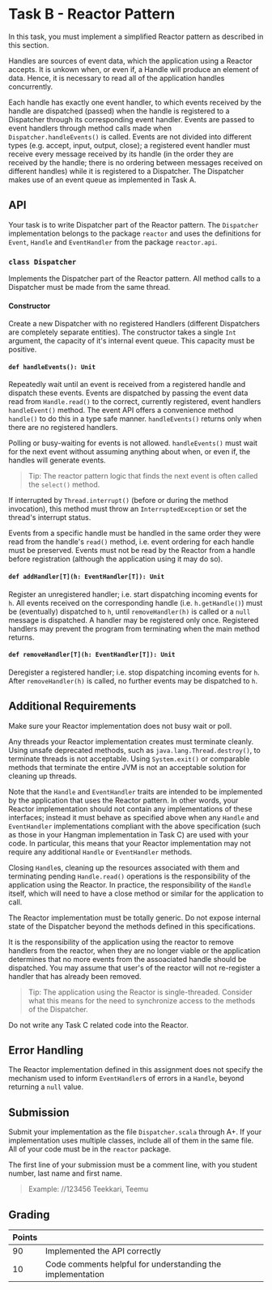 # Task B - Reactor Pattern

In this task, you must implement a simplified Reactor pattern as described in this section. 

Handles are sources of event data, which the application using a Reactor accepts. It is unkown when, or even if, a Handle will produce an element of data. Hence, it is necessary to read all of the application handles concurrently.

Each handle has exactly one event handler, to which events received by the handle are dispatched (passed) when the handle is registered to a Dispatcher through its corresponding event handler. Events are passed to event handlers through method calls made when `Dispatcher.handleEvents()` is called. Events are not divided into different types (e.g. accept, input, output, close); a registered event handler must receive every message received by its handle (in the order they are received by the handle; there is no ordering between messages received on different handles) while it is registered to a Dispatcher. The Dispatcher makes use of an event queue as implemented in Task A.

## API

Your task is to write Dispatcher part of the Reactor pattern. The `Dispatcher` implementation belongs to the package `reactor` and uses the definitions for `Event`, `Handle` and `EventHandler` from the package `reactor.api`.

### `class Dispatcher`

Implements the Dispatcher part of the Reactor pattern. All method calls to a Dispatcher must be made from the same thread.

#### Constructor

Create a new Dispatcher with no registered Handlers (different Dispatchers are completely separate entities). The constructor takes a single `Int` argument, the capacity of it's internal event queue. This capacity must be positive.

#### `def handleEvents(): Unit`

Repeatedly wait until an event is received from a registered handle and dispatch these events. Events are dispatched by passing the event data read from `Handle.read()` to the correct, currently registered, event handlers `handleEvent()` method. The event API offers a convenience method `handle()` to do this in a type safe manner. `handleEvents()` returns only when there are no registered handlers.

Polling or busy-waiting for events is not allowed. `handleEvents()` must wait for the next event without assuming anything about when, or even if, the handles will generate events. 

> Tip: The reactor pattern logic that finds the next event is often called the `select()` method.

If interrupted by `Thread.interrupt()` (before or during the method invocation), this method must throw an `InterruptedException` or set the thread's interrupt status. 

Events from a specific handle must be handled in the same order they were read from the handle's `read()` method, i.e. event ordering for each handle must be preserved. Events must not be read by the Reactor from a handle before registration (although the application using it may do so).

#### `def addHandler[T](h: EventHandler[T]): Unit`

Register an unregistered handler; i.e. start dispatching incoming events for `h`. All events received on the corresponding handle (i.e. `h.getHandle()`) must be (eventually) dispatched to `h`, until `removeHandler(h)` is called or a `null` message is dispatched. A handler may be registered only once. Registered handlers may prevent the program from terminating when the main method returns.

#### `def removeHandler[T](h: EventHandler[T]): Unit`

Deregister a registered handler; i.e. stop dispatching incoming events for `h`. After `removeHandler(h)` is called, no further events may be dispatched to `h`.

## Additional Requirements

Make sure your Reactor implementation does not busy wait or poll.

Any threads your Reactor implementation creates must terminate cleanly. Using unsafe deprecated methods, such as `java.lang.Thread.destroy()`, to terminate threads is not acceptable. Using `System.exit()` or comparable methods that terminate the entire JVM is not an acceptable solution for cleaning up threads.

Note that the `Handle` and `EventHandler` traits are intended to be implemented by the application that uses the Reactor pattern. In other words, your Reactor implementation should not contain any implementations of these interfaces; instead it must behave as specified above when any `Handle` and `EventHandler` implementations compliant with the above specification (such as those in your Hangman implementation in Task C) are used with your code. In particular, this means that your Reactor implementation may not require any additional `Handle` or `EventHandler` methods.

Closing `Handle`s, cleaning up the resources associated with them and terminating pending `Handle.read()` operations is the responsibility of the application using the Reactor. In practice, the responsibility of the `Handle` itself, which will need to have a close method or similar for the application to call.

The Reactor implementation must be totally generic. Do not expose internal state of the Dispatcher beyond the methods defined in this specifications.

It is the responsibility of the application using the reactor to remove handlers from the reactor, when they are no longer viable or the application determines that no more events from the assoaciated handle should be dispatched. You may assume that user's of the reactor will not re-register a handler that has already been removed.

> Tip: The application using the Reactor is single-threaded. Consider what this means for the need to synchronize access to the methods of the Dispatcher.

Do not write any Task C related code into the Reactor.

## Error Handling

The Reactor implementation defined in this assignment does not specify the mechanism used to inform `EventHandler`s of errors in a `Handle`, beyond returning a `null` value.

## Submission

Submit your implementation as the file `Dispatcher.scala` through A+. If your implementation uses multiple classes, include all of them in the same file. All of your code must be in the `reactor` package.

The first line of your submission must be a comment line, with you student number, last name and first name.

> Example: //123456 Teekkari, Teemu

## Grading

| Points |                                                            |
| ------ | ---------------------------------------------------------- |
| 90     | Implemented the API correctly                              |
| 10     | Code comments helpful for understanding the implementation |

